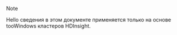 > [!NOTE]
> Hello сведения в этом документе применяется только на основе tooWindows кластеров HDInsight.
> 
> 

